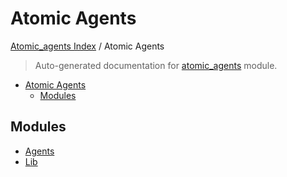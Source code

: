 # Atomic Agents

[Atomic_agents Index](../README.md#atomic_agents-index) / Atomic Agents

> Auto-generated documentation for [atomic_agents](../../../atomic_agents/__init__.py) module.

- [Atomic Agents](#atomic-agents)
  - [Modules](#modules)

## Modules

- [Agents](agents/index.md)
- [Lib](lib/index.md)